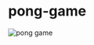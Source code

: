 # pong-game
![pong game](https://user-images.githubusercontent.com/80691480/121816694-bee00080-cc85-11eb-8877-1f4f2cfe030c.png)
